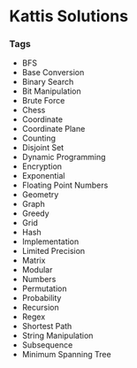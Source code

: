 # Kattis Solutions
### Tags
+ BFS
+ Base Conversion
+ Binary Search
+ Bit Manipulation
+ Brute Force
+ Chess
+ Coordinate
+ Coordinate Plane
+ Counting
+ Disjoint Set
+ Dynamic Programming
+ Encryption
+ Exponential
+ Floating Point Numbers
+ Geometry
+ Graph
+ Greedy
+ Grid
+ Hash
+ Implementation
+ Limited Precision
+ Matrix
+ Modular
+ Numbers
+ Permutation
+ Probability
+ Recursion
+ Regex
+ Shortest Path
+ String Manipulation
+ Subsequence
+ Minimum Spanning Tree
